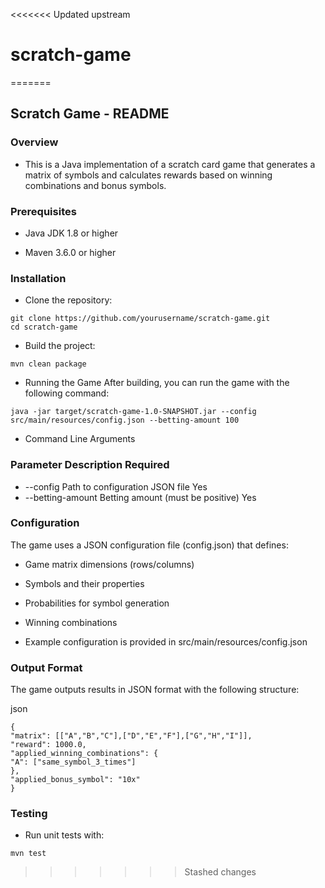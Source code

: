 <<<<<<< Updated upstream
# scratch-game
=======
## Scratch Game - README
### Overview
* This is a Java implementation of a scratch card game that generates a matrix of symbols and calculates rewards based on winning combinations and bonus symbols.

### Prerequisites
* Java JDK 1.8 or higher

* Maven 3.6.0 or higher

### Installation
* Clone the repository:

```
git clone https://github.com/yourusername/scratch-game.git
cd scratch-game
```
* Build the project:

```
mvn clean package
```

* Running the Game
After building, you can run the game with the following command:

```
java -jar target/scratch-game-1.0-SNAPSHOT.jar --config src/main/resources/config.json --betting-amount 100
```
* Command Line Arguments
### Parameter	            Description	Required
* --config	Path to configuration JSON file	Yes
* --betting-amount	Betting amount (must be positive)	Yes
### Configuration
The game uses a JSON configuration file (config.json) that defines:

* Game matrix dimensions (rows/columns)

* Symbols and their properties

* Probabilities for symbol generation

* Winning combinations

* Example configuration is provided in src/main/resources/config.json

### Output Format
The game outputs results in JSON format with the following structure:



json
```
{
"matrix": [["A","B","C"],["D","E","F"],["G","H","I"]],
"reward": 1000.0,
"applied_winning_combinations": {
"A": ["same_symbol_3_times"]
},
"applied_bonus_symbol": "10x"
}
```
### Testing
* Run unit tests with:


````
mvn test
````
>>>>>>> Stashed changes
